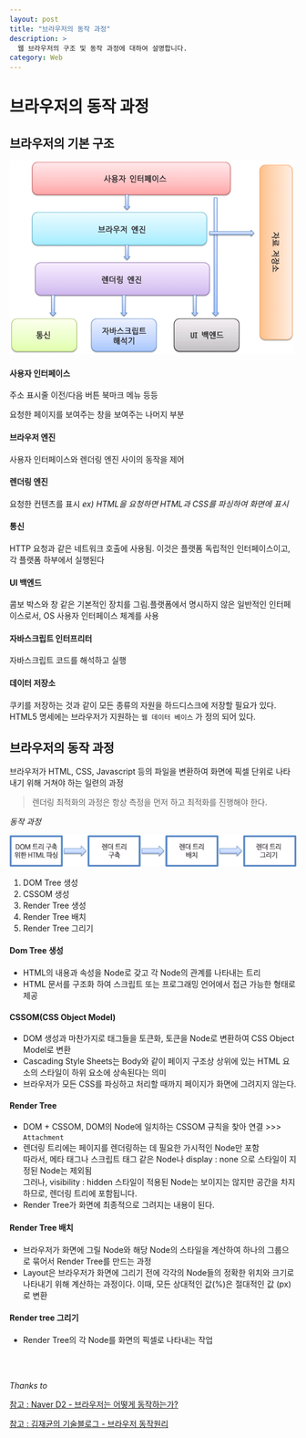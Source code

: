 ```yaml
---
layout: post
title: "브라우저의 동작 과정"
description: >
  웹 브라우저의 구조 및 동작 과정에 대하여 설명합니다.
category: Web
---
```


# 브라우저의 동작 과정

## 브라우저의 기본 구조
![브라우저의 동작과정](/assets/images/browser/browser01.png)

#### 사용자 인터페이스

주소 표시줄 이전/다음 버튼 북마크 메뉴 등등

요청한 페이지를 보여주는 창을 보여주는 나머지 부분



#### 브라우저 엔진  
사용자 인터페이스와 렌더링 엔진 사이의 동작을 제어

#### 렌더링 엔진  
요청한 컨텐츠를 표시 *ex) HTML을 요청하면 HTML과 CSS를 파싱하여 화면에 표시*

#### 통신  
HTTP 요청과 같은 네트워크 호출에 사용됨. 이것은 플랫폼 독립적인 인터페이스이고,
각 플랫폼 하부에서 실행된다

#### UI 백엔드  
콤보 박스와 창 같은 기본적인 장치를 그림.플랫폼에서 명시하지 않은 일반적인 인터페이스로서, 
OS 사용자 인터페이스 체계를 사용

#### 자바스크립트 인터프리터
자바스크립트 코드를 해석하고 실행

#### 데이터 저장소
쿠키를 저장하는 것과 같이 모든 종류의 자원을 하드디스크에 저장할 필요가 있다.
HTML5 명세에는 브라우저가 지원하는 `웹 데이터 베이스` 가 정의 되어 있다.



## 브라우저의 동작 과정

브라우저가 HTML, CSS, Javascript 등의 파일을 변환하여 화면에 픽셀 단위로 나타내기 위해 거쳐야 하는 일련의 과정

> 렌더링 최적화의 과정은 항상 측정을 먼저 하고 최적화를 진행해야 한다.



*동작 과정*

![브라우저의 동작과정](/assets/images/browser/browser02.png)



1. DOM Tree 생성
2. CSSOM 생성
3. Render Tree 생성
4. Render Tree 배치
5. Render Tree 그리기



#### Dom Tree 생성

- HTML의 내용과 속성을 Node로 갖고 각 Node의 관계를 나타내는 트리
- HTML 문서를 구조화 하여 스크립트 또는 프로그래밍 언어에서 접근 가능한 형태로 제공



#### CSSOM(CSS Object Model)

- DOM 생성과 마찬가지로 태그들을 토큰화, 토큰을 Node로 변환하여 CSS Object Model로 변환
- Cascading Style Sheets는 Body와 같이 페이지 구조상 상위에 있는 HTML 요소의 스타일이 하위 요소에 상속된다는 의미
- 브라우저가 모든 CSS를 파싱하고 처리할 때까지 페이지가 화면에 그려지지 않는다.



#### Render Tree

- DOM + CSSOM, DOM의 Node에 일치하는 CSSOM 규칙을 찾아 연결 >>> `Attachment`
- 렌더링 트리에는 페이지를 렌더링하는 데 필요한 가시적인 Node만 포함  
  따라서, 메타 태그나 스크립트 태그 같은 Node나 display : none 으로 스타일이 지정된 Node는 제외됨  
  그러나, visibility : hidden 스타일이 적용된 Node는 보이지는 않지만 공간을 차지하므로, 렌더링 트리에 포함됩니다.
- Render Tree가 화면에 최종적으로 그려지는 내용이 된다.

#### Render Tree 배치

- 브라우저가 화면에 그릴 Node와 해당 Node의 스타일을 계산하여 하나의 그룹으로 묶어서 Render Tree를 만드는 과정
- Layout은 브라우저가 화면에 그리기 전에 각각의 Node들의 정확한 위치와 크기로 나타내기 위해 계산하는 과정이다. 이때, 모든 상대적인 값(%)은 절대적인 값 (px)로 변환

#### Render tree 그리기

- Render Tree의 각 Node를 화면의 픽셀로 나타내는 작업

<br>

<br>

*Thanks to*

[참고 : Naver D2 -  브라우저는 어떻게 동작하는가?](https://d2.naver.com/helloworld/59361)

[참고 : 김재균의 기술블로그 - 브라우저 동작원리](https://yilpe93.github.io/2018/06/18/etc/web-browser/)